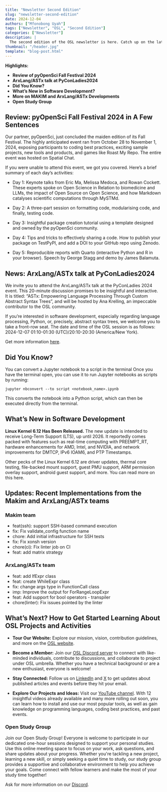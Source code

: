 ```yaml
---
title: "Newsletter Second Edition"
slug: "newsletter-second-edition"
date: 2024-12-04
authors: ["Mfonobong Uyah"]
tags: ["Newsletter", "OSL", "Second Edition"]
categories: ["Newsletter"]
description: |
  The second edition of the OSL newsletter is here. Catch up on the latest updates from within and outside our organisation. Don't forget to share this resource with your network. 
thumbnail: "/header.jpg"
template: "blog-post.html"
---
```


**Highlights:**

- **Review of pyOpenSci Fall Festival 2024**
- **ArxLang/ASTx talk at PyConLadies2024**
- **Did You Know?**
- **What’s New in Software Development?**
- **More on MAKIM and ArxLang/ASTx Developments**
- **Open Study Group**

## Review: pyOpenSci Fall Festival 2024 in A Few Sentences

Our partner, pyOpenSci, just concluded the maiden edition of its Fall Festival. The highly anticipated event ran from October 28 to November 1, 2024, exposing participants to coding best practices, exciting sample projects, new tools and products, and games like Roast My Repo. The entire event was hosted on Spatial Chat.

If you were unable to attend this event, we got you covered. Here’s a brief summary of each day’s activities:

- Day 1: Keynote talks from Eric Ma, Melissa Medoca, and Rowan Cockett. These experts spoke on Open Science in Relation to biomedicine and LLMs, the impact of Open Source on Open Science, and how Markdown catalyses scientific computations through MySTMd.

- Day 2: A three-part session on formatting code, modularising code, and finally, testing code.

- Day 3: Insightful package creation tutorial using a template designed and owned by the pyOpenSci community.

- Day 4: Tips and tricks to effectively sharing a code. How to publish your package on TestPyPI, and add a DOI to your GitHub repo using Zenodo.

- Day 5: Reproducible reports with Quarto (interactive Python and R in your browser). Speech by George Stagg and demo by James Balamuta.

## News: ArxLang/ASTx talk at PyConLadies2024

We invite you to attend the ArxLang/ASTx talk at the PyConLadies 2024 event. This 20-minute discussion promises to be insightful and interactive. It is titled: “ASTx: Empowering Language Processing Through Custom Abstract Syntax Trees”, and will be hosted by Ana Krelling, an impeccable contributor to the OSL community.  

If you’re interested in software development, especially regarding language processing, Python, or, precisely, abstract syntax trees, we welcome you to take a front-row seat. The date and time of the OSL session is as follows: 2024-12-07 01:10-01:30 (UTC)/20:10-20:30 (America/New York).

Get more information [here](https://conference.pyladies.com/).

## Did You Know?

You can convert a Jupyter notebook to a script in the terminal
Once you have the terminal open, you can use it to run Jupyter notebooks as scripts by running:

```jupyter nbconvert --to script <notebook_name>.ipynb```

This converts the notebook into a Python script, which can then be executed directly from the terminal.

## What’s New in Software Development

**Linux Kernel 6.12 Has Been Released.**
The new update is intended to receive Long-Term Support (LTS), up until 2026. It reportedly comes packed with features such as real-time computing with PREEMPT_RT, hardware enhancements for AMD, Intel, and NVIDIA, and network improvements for DMTCP, IPv6 IOAM6, and PTP Timestamps.

Other pecks of the Linux Kernel 6.12 are driver updates, thermal core testing, file-backed mount support, guest PMU support, ARM permission overlay support, android guest support, and more. You can read more on this here.

## Updates: Recent Implementations from the Makim and ArxLang/ASTx teams

### Makim team

- feat(ssh): support SSH-based command execution
- fix: Fix validate_config function name
- chore: Add initial infrastructure for SSH tests
- fix: Fix xonsh version
- chore(ci): Fix linter job on CI
- feat: add matrix strategy

### ArxLang/ASTx team

- feat: add IfExpr class
- feat: create WhileExpr class
- fix: change args type in FunctionCall class
- imp: Improve the output for ForRangeLoopExpr
- feat: Add support for bool operators - transpiler
- chore(linter): Fix issues pointed by the linter

## What’s Next? How to Get Started Learning About OSL Projects and Activities

- **Tour Our Website:** Explore our mission, vision, contribution guidelines,
  and more on the [OSL website](https://www.opensciencelabs.org).
- **Become a Member:** Join our
  [OSL Discord server](https://www.opensciencelabs.org/discord) to connect with
  like-minded individuals, contribute to discussions, and collaborate to project
  under OSL umbrella. Whether you have a technical background or are a new
  enthusiast, everyone is welcome!

- **Stay Connected:** Follow us on
  [LinkedIn](https://www.linkedin.com/company/opensciencelabs) and
  [X](https://twitter.com/opensciencelabs) to get updates about published
  articles and events before they hit your email.

- **Explore Our Projects and Ideas:** Visit our
  [YouTube channel](https://www.youtube.com/@opensciencelabs/videos). With 12
  insightful videos already available and many more rolling out soon, you can
  learn how to install and use our most popular tools, as well as gain knowledge
  on programming languages, coding best practices, and past events.

### Open Study Group

Join our Open Study Group! Everyone is welcome to participate in our dedicated one-hour sessions designed to support your personal studies. Use this online meeting space to focus on your work, ask questions, and share updates about your progress. Whether you're tackling a new project, learning a new skill, or simply seeking a quiet time to study, our study group provides a supportive and collaborative environment to help you achieve your goals. Come connect with fellow learners and make the most of your study time together!

Ask for more information on our [Discord](https://www.opensciencelabs.org/discord).
